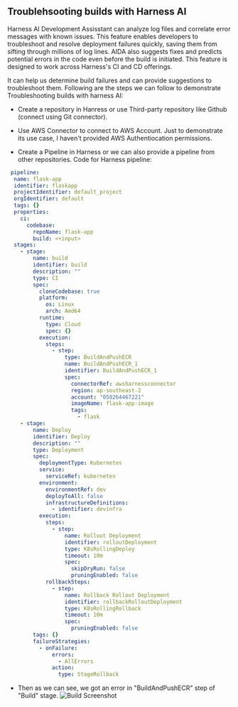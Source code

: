 ## Troublehsooting builds with Harness AI
Harness AI Development Assisstant can analyze log files and correlate error messages with known issues. This feature enables developers to troubleshoot and resolve deployment failures quickly, saving them from sifting through millions of log lines. AIDA also suggests fixes and predicts potential errors in the code even before the build is initiated. This feature is designed to work across Harness's CI and CD offerings.

It can help us determine build failures and can provide suggestions to troubleshoot them. Following are the steps we can follow to demonstrate Troubleshooting builds with harness AI:

- Create a repository in Hanress or use Third-party repository like Github (connect using Git connector).
- Use AWS Connector to connect to AWS Account. Just to demonstrate its use case, I haven't provided AWS Authentiocation permissions.

- Create a Pipeline in Harness or we can also provide a pipeline from other repositories. Code for Harness pipeline:
```yml
 pipeline:
  name: flask-app
  identifier: flaskapp
  projectIdentifier: default_project
  orgIdentifier: default
  tags: {}
  properties:
    ci:
      codebase:
        repoName: flask-app
        build: <+input>
  stages:
    - stage:
        name: build
        identifier: build
        description: ""
        type: CI
        spec:
          cloneCodebase: true
          platform:
            os: Linux
            arch: Amd64
          runtime:
            type: Cloud
            spec: {}
          execution:
            steps:
              - step:
                  type: BuildAndPushECR
                  name: BuildAndPushECR_1
                  identifier: BuildAndPushECR_1
                  spec:
                    connectorRef: awsharnessconnector
                    region: ap-southeast-2
                    account: "058264467221"
                    imageName: flask-app-image
                    tags:
                      - flask
    - stage:
        name: Deploy
        identifier: Deploy
        description: ""
        type: Deployment
        spec:
          deploymentType: Kubernetes
          service:
            serviceRef: kubernetes
          environment:
            environmentRef: dev
            deployToAll: false
            infrastructureDefinitions:
              - identifier: devinfra
          execution:
            steps:
              - step:
                  name: Rollout Deployment
                  identifier: rolloutDeployment
                  type: K8sRollingDeploy
                  timeout: 10m
                  spec:
                    skipDryRun: false
                    pruningEnabled: false
            rollbackSteps:
              - step:
                  name: Rollback Rollout Deployment
                  identifier: rollbackRolloutDeployment
                  type: K8sRollingRollback
                  timeout: 10m
                  spec:
                    pruningEnabled: false
        tags: {}
        failureStrategies:
          - onFailure:
              errors:
                - AllErrors
              action:
                type: StageRollback

```

- Then as we can see, we got an error in "BuildAndPushECR" step of "Build" stage.
  ![Build Screenshot](https://raw.githubusercontent.com/vivekraj601/Harness/harness-AI/media/build.png)

